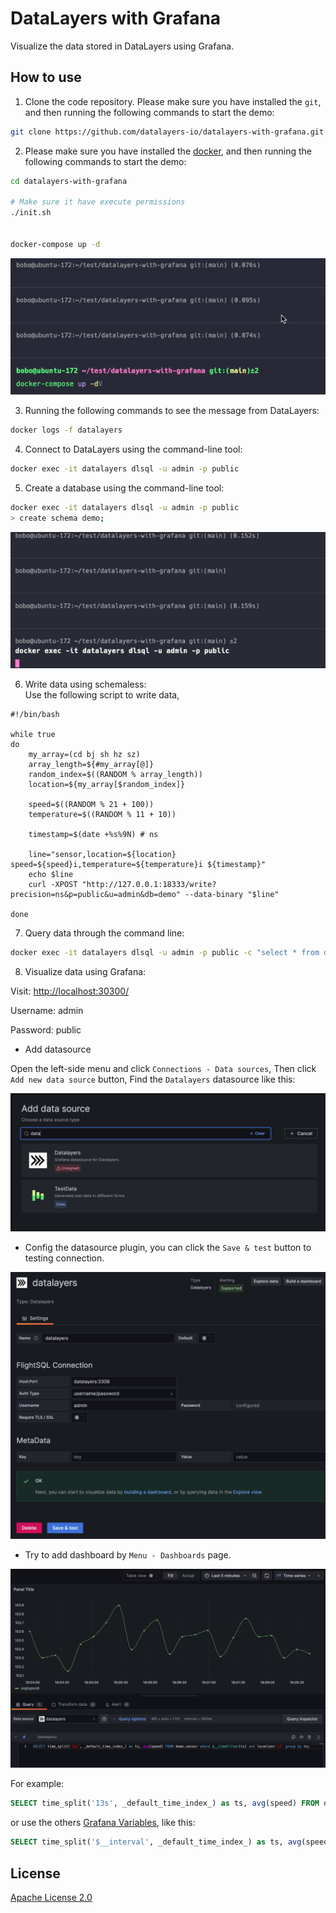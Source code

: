 # DataLayers with Grafana
Visualize the data stored in DataLayers using Grafana.

## How to use

1. Clone the code repository. Please make sure you have installed the `git`, and then running the following commands to start the demo:

  ```bash
  git clone https://github.com/datalayers-io/datalayers-with-grafana.git
  ```

2. Please make sure you have installed the [docker](https://www.docker.com/), and then running the following commands to start the demo:

  ```bash
  cd datalayers-with-grafana

  # Make sure it have execute permissions
  ./init.sh
  

  docker-compose up -d
  ```

  ![docker-compose up -d](./static/images/docker_compose.gif)


3. Running the following commands to see the message from DataLayers:

  ```bash
  docker logs -f datalayers
  ```

4. Connect to DataLayers using the command-line tool:

  ```bash
  docker exec -it datalayers dlsql -u admin -p public
  ```

5. Create a database using the command-line tool:

  ```bash
  docker exec -it datalayers dlsql -u admin -p public
  > create schema demo;
  ```

  ![create schema demo](./static/images/create_schema.gif)


6. Write data using schemaless:  
Use the following script to write data,
```shell
#!/bin/bash

while true
do
    my_array=(cd bj sh hz sz)
    array_length=${#my_array[@]}
    random_index=$((RANDOM % array_length))
    location=${my_array[$random_index]}

    speed=$((RANDOM % 21 + 100))
    temperature=$((RANDOM % 11 + 10))

    timestamp=$(date +%s%9N) # ns

    line="sensor,location=${location} speed=${speed}i,temperature=${temperature}i ${timestamp}"
    echo $line
    curl -XPOST "http://127.0.0.1:18333/write?precision=ns&p=public&u=admin&db=demo" --data-binary "$line"

done
```

7. Query data through the command line:

  ```bash
  docker exec -it datalayers dlsql -u admin -p public -c "select * from demo.sensor limit 10"
  ```

8. Visualize data using Grafana:

  Visit: [http://localhost:30300/](http://localhost:30300/)

  Username: admin
  
  Password: public

   - Add datasource

   Open the left-side menu and click `Connections - Data sources`, Then click `Add new data source` button, Find the `Datalayers` datasource like this:

   ![find datasource](./static/images/find_datasource.png) 

   - Config the datasource plugin, you can click the `Save & test` button to testing connection.

   ![config datasource](./static/images/config_datasource.jpg)


   - Try to add dashboard by `Menu - Dashboards` page.

   ![add dashboard](./static/images/dashboard.jpg)
   
   For example:
   
   ``` sql
   SELECT time_split('13s', _default_time_index_) as ts, avg(speed) FROM demo.sensor where $__timeFilter(ts) and location='cd' group by ts;
   ```
   or use the others [Grafana Variables](https://grafana.com/docs/grafana/latest/dashboards/variables/add-template-variables/#global-variables), like this:

   ``` sql
   SELECT time_split('$__interval', _default_time_index_) as ts, avg(speed) FROM demo.sensor where $__timeFilter(ts) and location='cd' group by ts;
   ```

## License

[Apache License 2.0](./LICENSE)
